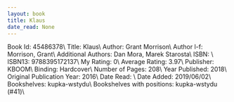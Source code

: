 ```yaml
---
layout: book
title: Klaus
date_read: None
---
```


Book Id: 45486378\ 
Title: Klaus\ 
Author: Grant Morrison\ 
Author l-f: Morrison, Grant\ 
Additional Authors: Dan Mora, Marek Starosta\ 
ISBN: \ 
ISBN13: 9788395172137\ 
My Rating: 0\ 
Average Rating: 3.97\ 
Publisher: KBOOM\ 
Binding: Hardcover\ 
Number of Pages: 208\ 
Year Published: 2018\ 
Original Publication Year: 2016\ 
Date Read: \ 
Date Added: 2019/06/02\ 
Bookshelves: kupka-wstydu\ 
Bookshelves with positions: kupka-wstydu (#41)\ 

